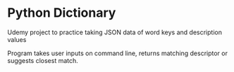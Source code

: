 # Python Dictionary

Udemy project to practice taking JSON data of word keys and description values

Program takes user inputs on command line, returns matching descriptor or suggests closest match. 
